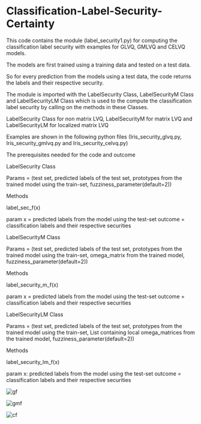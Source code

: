 # Classification-Label-Security-Certainty

This code contains the module (label_security1.py) for computing the classification label security with examples for GLVQ, GMLVQ and CELVQ models.

The models are first trained using a training data and tested on a test data.

So for every prediction from the models using a test data, the code returns the labels and their respective security.

The module is imported with the LabelSecurity Class, LabelSecurityM Class and LabelSecurityLM Class which is used to the compute the classification label security by calling on the methods in these Classes.

LabelSecurity Class for non matrix LVQ, LabelSecurityM for matrix LVQ and LabelSecurityLM for localized matrix LVQ

Examples are shown in the following python files (Iris_security_glvq.py, Iris_security_gmlvq.py and Iris_security_celvq.py)

The prerequisites needed for the code and outcome

LabelSecurity Class

Params = (test set, predicted labels of the test set, prototypes from the trained model using the train-set, fuzziness_parameter(default=2))

Methods

label_sec_f(x)

param x = predicted labels from the model using the test-set
outcome = classification labels and their respective securities

LabelSecurityM Class

Params = (test set, predicted labels of the test set, prototypes from the trained model using the train-set, omega_matrix from the trained model, fuzziness_parameter(default=2))

Methods

label_security_m_f(x)

param x = predicted labels from the model using the test-set
outcome = classification labels and their respective securities

LabelSecurityLM Class

Params = (test set, predicted labels of the test set, prototypes from the trained model using the train-set, List containing local omega_matrices from the trained model, fuzziness_parameter(default=2))

Methods

label_security_lm_f(x)

param x: predicted labels from the model using the test-set
outcome = classification labels and their respective securities



![gf](https://user-images.githubusercontent.com/82911284/165191983-dead7c3c-30b7-4f68-bc57-3e608df501bb.png)

![gmf](https://user-images.githubusercontent.com/82911284/165192166-f6cf594c-c50c-4ef8-9777-7636e954f94e.png)

![cf](https://user-images.githubusercontent.com/82911284/165192342-45d9fc5a-93d9-4d14-8be3-b2d281032af5.png)


